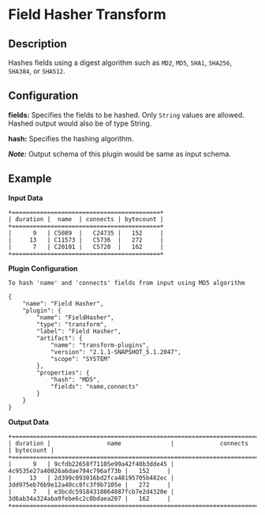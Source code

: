 # Field Hasher Transform


## Description
Hashes fields using a digest algorithm such as ``MD2``, ``MD5``, ``SHA1``, ``SHA256``, ``SHA384``, or ``SHA512``.


## Configuration
**fields:** Specifies the fields to be hashed. Only `String` values are allowed. Hashed output would also be of type String.

**hash:** Specifies the hashing algorithm.

***Note:*** Output schema of this plugin would be same as input schema.

## Example

**Input Data**

```
+==========================================+
| duration |  name  | connects | bytecount |
+==========================================+
|      9   | C5089  |   C24735 |   152     |
|     13   | C11573 |   C5736  |   272     |
|      7   | C20101 |   C5720  |   162     |
+==========================================+
```

**Plugin Configuration**

`To hash 'name' and 'connects' fields from input using MD5 algorithm`
```
{
    "name": "Field Hasher",
    "plugin": {
        "name": "FieldHasher",
        "type": "transform",
        "label": "Field Hasher",
        "artifact": {
            "name": "transform-plugins",
            "version": "2.1.1-SNAPSHOT_5.1.2047",
            "scope": "SYSTEM"
        },
        "properties": {
            "hash": "MD5",
            "fields": "name,connects"
        }
    }
}
```

**Output Data**

```
+============================================================================================+
| duration |                name              |             connects             | bytecount |
+============================================================================================+
|      9   | 9cfdb22658f71105e99a42f40b3dde45 | 4c9535e27a40026a6dae794c796af73b |   152     |
|     13   | 2d399c093016bd2fca48195705b482ec | 3dd975eb76b9e12a40cc8fc3f9b7105e |   272     |
|      7   | e3bcdc59184318064887fcb7e2d4320e | 3d6ab34a324aba9febe6c2c0bdaea207 |   162     |
+============================================================================================+
```